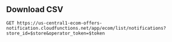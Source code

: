 ## Download CSV

```
GET https://us-central1-ecom-offers-notification.cloudfunctions.net/app/ecom/list/notifications?store_id=$store&operator_token=$token
```
